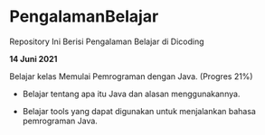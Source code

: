 # PengalamanBelajar

Repository Ini Berisi Pengalaman Belajar di Dicoding


__14 Juni 2021__

Belajar kelas Memulai Pemrograman dengan Java. (Progres 21%)

  * Belajar tentang apa itu Java dan alasan menggunakannya.

  * Belajar tools yang dapat digunakan untuk menjalankan bahasa pemrograman Java.
